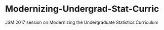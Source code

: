 # Modernizing-Undergrad-Stat-Curric
JSM 2017 session on Modernizing the Undergraduate Statistics Curriculum
